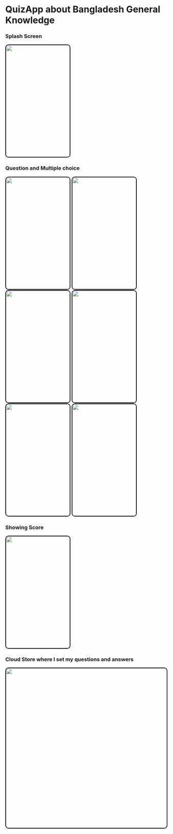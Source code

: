 # QuizApp about Bangladesh General Knowledge

### Splash Screen

<img src="https://github.com/Sonykhan1121/BD-GK-Quiz-App/assets/45848552/8858cade-dcf3-406f-81c1-d53786a0e3ea" width="200" height="350" style="border: 2px solid #000; border-radius: 10px;">

### Question and Multiple choice

<img src="https://github.com/Sonykhan1121/BD-GK-Quiz-App/assets/45848552/d04f05c7-b4c8-470a-8355-0cdc98f992a5" width="200" height="350" style="border: 2px solid #000; border-radius: 10px;">
<img src="https://github.com/Sonykhan1121/BD-GK-Quiz-App/assets/45848552/bb27688c-8018-4909-b615-7e2b28b2a018" width="200" height="350" style="border: 2px solid #000; border-radius: 10px;">
<img src="https://github.com/Sonykhan1121/BD-GK-Quiz-App/assets/45848552/abff5ae1-6dca-4f92-b8fd-b17e7ab60e61" width="200" height="350" style="border: 2px solid #000; border-radius: 10px;">
<img src="https://github.com/Sonykhan1121/BD-GK-Quiz-App/assets/45848552/cd8717a8-17a4-429d-8596-73bcb90edda9" width="200" height="350" style="border: 2px solid #000; border-radius: 10px;">
<img src="https://github.com/Sonykhan1121/BD-GK-Quiz-App/assets/45848552/4d323731-5c44-4251-a800-5ad11d650b69" width="200" height="350" style="border: 2px solid #000; border-radius: 10px;">
<img src="https://github.com/Sonykhan1121/BD-GK-Quiz-App/assets/45848552/d0f8de15-543b-445b-8b50-fd546d0c8fc4" width="200" height="350" style="border: 2px solid #000; border-radius: 10px;">


### Showing Score

<img src="https://github.com/Sonykhan1121/BD-GK-Quiz-App/assets/45848552/40c4ca36-5a2f-4633-b880-5b7f4061a19c" width="200" height="350" style="border: 2px solid #000; border-radius: 10px;">

### Cloud Store where I set my questions and answers

<img src="https://github.com/Sonykhan1121/BD-GK-Quiz-App/assets/45848552/e4dc2d86-d223-4db0-8c26-8627d2a5bcce" width="850" height="500" style="border: 2px solid #000; border-radius: 10px;">

